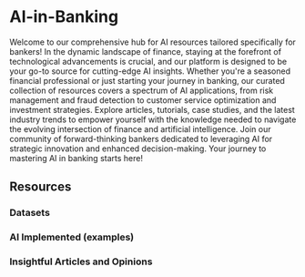 # AI-in-Banking

Welcome to our comprehensive hub for AI resources tailored specifically for bankers! In the dynamic landscape of finance, staying at the forefront of technological advancements is crucial, and our platform is designed to be your go-to source for cutting-edge AI insights. Whether you're a seasoned financial professional or just starting your journey in banking, our curated collection of resources covers a spectrum of AI applications, from risk management and fraud detection to customer service optimization and investment strategies. Explore articles, tutorials, case studies, and the latest industry trends to empower yourself with the knowledge needed to navigate the evolving intersection of finance and artificial intelligence. Join our community of forward-thinking bankers dedicated to leveraging AI for strategic innovation and enhanced decision-making. Your journey to mastering AI in banking starts here!

## Resources

### Datasets
### AI Implemented (examples)
### Insightful Articles and Opinions
